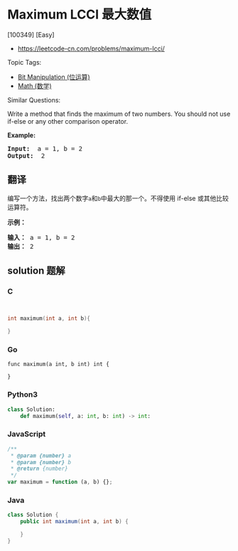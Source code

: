 # Maximum LCCI 最大数值

[100349] [Easy]

- https://leetcode-cn.com/problems/maximum-lcci/

Topic Tags:

- [Bit Manipulation (位运算)](https://leetcode-cn.com/tag/bit-manipulation/)
- [Math (数学)](https://leetcode-cn.com/tag/math/)

Similar Questions:

Write a method that finds the maximum of two numbers. You should not use if-else or any other comparison operator.

**Example:**

<pre><strong>Input: </strong> a = 1, b = 2
<strong>Output: </strong> 2
</pre>

## 翻译

编写一个方法，找出两个数字`a`和`b`中最大的那一个。不得使用 if-else 或其他比较运算符。

**示例：**

<pre><strong>输入：</strong> a = 1, b = 2
<strong>输出：</strong> 2
</pre>

## solution 题解

### C

```c


int maximum(int a, int b){

}


```

### Go

```golang
func maximum(a int, b int) int {

}
```

### Python3

```python
class Solution:
    def maximum(self, a: int, b: int) -> int:
```

### JavaScript

```javascript
/**
 * @param {number} a
 * @param {number} b
 * @return {number}
 */
var maximum = function (a, b) {};
```

### Java

```java
class Solution {
    public int maximum(int a, int b) {

    }
}
```
